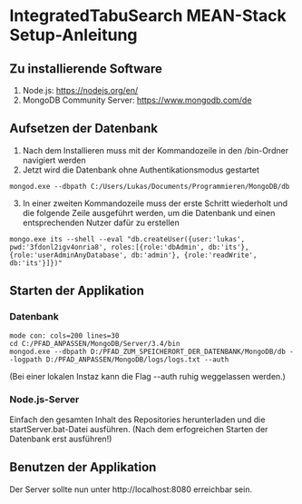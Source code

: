 # IntegratedTabuSearch MEAN-Stack Setup-Anleitung

## Zu installierende Software
1. Node.js: https://nodejs.org/en/
2. MongoDB Community Server: https://www.mongodb.com/de

## Aufsetzen der Datenbank
1. Nach dem Installieren muss mit der Kommandozeile in den /bin-Ordner navigiert werden
2. Jetzt wird die Datenbank ohne Authentikationsmodus gestartet

```
mongod.exe --dbpath C:/Users/Lukas/Documents/Programmieren/MongoDB/db
```

3. In einer zweiten Kommandozeile muss der erste Schritt wiederholt und die folgende Zeile ausgeführt werden, um die Datenbank und einen entsprechenden Nutzer dafür zu erstellen

```
mongo.exe its --shell --eval "db.createUser({user:'lukas', pwd:'3fdonl2igv4onria8', roles:[{role:'dbAdmin', db:'its'}, {role:'userAdminAnyDatabase', db:'admin'}, {role:'readWrite', db:'its'}]})"
```

## Starten der Applikation
### Datenbank
```
mode con: cols=200 lines=30
cd C:/PFAD_ANPASSEN/MongoDB/Server/3.4/bin 
mongod.exe --dbpath D:/PFAD_ZUM_SPEICHERORT_DER_DATENBANK/MongoDB/db --logpath D:/PFAD_ANPASSEN/MongoDB/logs/logs.txt --auth
```
(Bei einer lokalen Instaz kann die Flag --auth ruhig weggelassen werden.)

### Node.js-Server
Einfach den gesamten Inhalt des Repositories herunterladen und die startServer.bat-Datei ausführen.
(Nach dem erfogreichen Starten der Datenbank erst ausführen!)

## Benutzen der Applikation
Der Server sollte nun unter http://localhost:8080 erreichbar sein.
